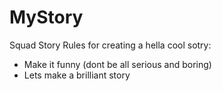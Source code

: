# MyStory
Squad Story
Rules for creating a hella cool sotry: 
- Make it funny (dont be all serious and boring) 
- Lets make a brilliant story 
